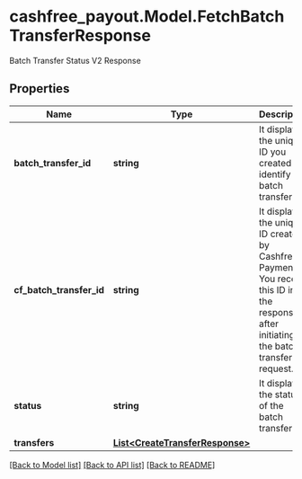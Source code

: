 # cashfree_payout.Model.FetchBatchTransferResponse
Batch Transfer Status V2 Response

## Properties

Name | Type | Description | Notes
------------ | ------------- | ------------- | -------------
**batch_transfer_id** | **string** | It displays the unique ID you created to identify the batch transfer. | [optional] 
**cf_batch_transfer_id** | **string** | It displays the unique ID created by Cashfree Payments. You receive this ID in the response after initiating the batch transfer request. | [optional] 
**status** | **string** | It displays the status of the batch transfer. | [optional] 
**transfers** | [**List&lt;CreateTransferResponse&gt;**](CreateTransferResponse.md) |  | [optional] 

[[Back to Model list]](../README.md#documentation-for-models) [[Back to API list]](../README.md#documentation-for-api-endpoints) [[Back to README]](../README.md)

